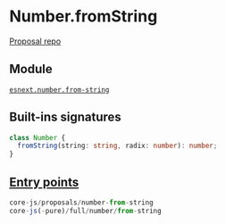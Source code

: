 # Number.fromString
[Proposal repo](https://github.com/tc39/proposal-number-fromstring)

## Module
[`esnext.number.from-string`](https://github.com/zloirock/core-js/blob/master/packages/core-js/modules/esnext.number.from-string.js)

## Built-ins signatures
```ts
class Number {
  fromString(string: string, radix: number): number;
}
```

## [Entry points]({docs-version}/docs/usage#h-entry-points)
```ts
core-js/proposals/number-from-string
core-js(-pure)/full/number/from-string
```
